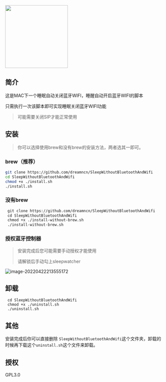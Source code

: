 <img src="https://cdn.jsdelivr.net/gh/dreamncn/picBed@master/uPic/2022_04_22_21_22_45_1650633765_1650633765034_z6I9js.png" style="text-align:center;width:200px" >

## 简介

这是MAC下一个睡眠自动关闭蓝牙WIFI，睡醒自动开启蓝牙WIFI的脚本

只需执行一次该脚本即可实现睡眠关闭蓝牙WIFI功能

> 可能需要关闭SIP才能正常使用

## 安装

> 你可以选择使用brew和没有brew的安装方法，两者选其一即可。

### brew（**推荐**）

```sh
git clone https://github.com/dreamncn/SleepWithoutBluetoothAndWifi
cd SleepWithoutBluetoothAndWifi
chmod +x ./install.sh
./install.sh
```

### 没有brew

```sh
 git clone https://github.com/dreamncn/SleepWithoutBluetoothAndWifi
 cd SleepWithoutBluetoothAndWifi
 chmod +x ./install-without-brew.sh
 ./install-without-brew.sh
```

### 授权蓝牙控制器

> 安装完成后您可能需要手动授权才能使用
>
> 请解锁后手动勾上sleepwatcher

![image-20220422213555172](https://cdn.jsdelivr.net/gh/dreamncn/picBed@master/uPic/2022_04_22_21_35_55_1650634555_1650634555670_01k29l.png)

## 卸载

```
 cd SleepWithoutBluetoothAndWifi
 chmod +x ./uninstall.sh
 ./uninstall.sh
```

## 其他

安装完成后你可以直接删除 `SleepWithoutBluetoothAndWifi`这个文件夹，卸载的时候再下载这个`uninstall.sh`这个文件来卸载。

## 授权

GPL3.0